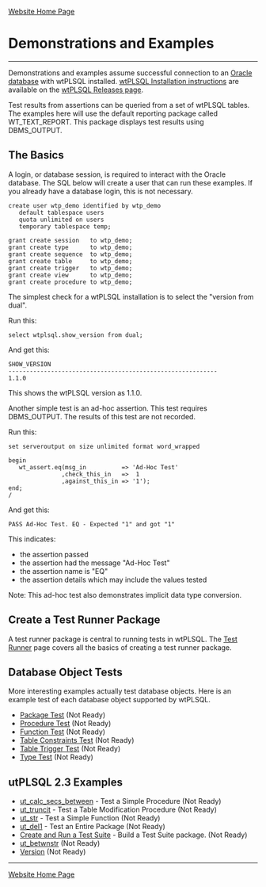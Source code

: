[Website Home Page](../README.md)

# Demonstrations and Examples

---

Demonstrations and examples assume successful connection to an [Oracle database](http://www.oracle.com/technetwork/database/database-technologies/express-edition/overview/index.html) with wtPLSQL installed. [wtPLSQL Installation instructions](https://github.com/DDieterich/wtPLSQL/releases) are available on the [wtPLSQL Releases page](https://github.com/DDieterich/wtPLSQL/releases).

Test results from assertions can be queried from a set of wtPLSQL tables. The examples here will use the default reporting package called WT_TEXT_REPORT.  This package displays test results using DBMS_OUTPUT.

## The Basics

A login, or database session, is required to interact with the Oracle database.  The SQL below will create a user that can run these examples.  If you already have a database login, this is not necessary.

```
create user wtp_demo identified by wtp_demo
   default tablespace users
   quota unlimited on users
   temporary tablespace temp;

grant create session   to wtp_demo;
grant create type      to wtp_demo;
grant create sequence  to wtp_demo;
grant create table     to wtp_demo;
grant create trigger   to wtp_demo;
grant create view      to wtp_demo;
grant create procedure to wtp_demo;
```

The simplest check for a wtPLSQL installation is to select the "version from dual".

Run this:

```
select wtplsql.show_version from dual;
```

And get this:

```
SHOW_VERSION
-----------------------------------------------------------
1.1.0
```

This shows the wtPLSQL version as 1.1.0.

Another simple test is an ad-hoc assertion. This test requires DBMS_OUTPUT. The results of this test are not recorded.

Run this:

```
set serveroutput on size unlimited format word_wrapped

begin
   wt_assert.eq(msg_in          => 'Ad-Hoc Test'
               ,check_this_in   =>  1
               ,against_this_in => '1');
end;
/
```

And get this:

```
PASS Ad-Hoc Test. EQ - Expected "1" and got "1"
```

This indicates:
 * the assertion passed
 * the assertion had the message "Ad-Hoc Test"
 * the assertion name is "EQ"
 * the assertion details which may include the values tested

Note: This ad-hoc test also demonstrates implicit data type conversion.

## Create a Test Runner Package

A test runner package is central to running tests in wtPLSQL.  The [Test Runner](Test-Runner.md) page covers all the basics of creating a test runner package.

## Database Object Tests
More interesting examples actually test database objects. Here is an example test of each database object supported by wtPLSQL.
* [Package Test](Package-Test.md) (Not Ready)
* [Procedure Test](Procedure-Test.md) (Not Ready)
* [Function Test](Function-Test.md) (Not Ready)
* [Table Constraints Test](Table-Constraints-Test.md) (Not Ready)
* [Table Trigger Test](Table-Trigger-Test.md) (Not Ready)
* [Type Test](Type-Test.md) (Not Ready)

## utPLSQL 2.3 Examples
* [ut_calc_secs_between](ut_calc_secs_between.md) - Test a Simple Procedure (Not Ready)
* [ut_truncit](ut_truncit.md) - Test a Table Modification Procedure (Not Ready)
* [ut_str](ut_str.md) - Test a Simple Function (Not Ready)
* [ut_del1](ut_del1.md) - Test an Entire Package (Not Ready)
* [Create and Run a Test Suite](Test-Suite.md) - Build a Test Suite package. (Not Ready)
* [ut_betwnstr](ut_betwnstr.md) (Not Ready)
* [Version](Version.md) (Not Ready)

---
[Website Home Page](../README.md)